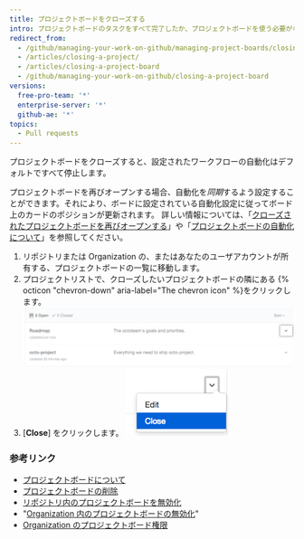 ```yaml
---
title: プロジェクトボードをクローズする
intro: プロジェクトボードのタスクをすべて完了したか、プロジェクトボードを使う必要がなくなった場合、そのプロジェクトボードをクローズできます。
redirect_from:
  - /github/managing-your-work-on-github/managing-project-boards/closing-a-project-board
  - /articles/closing-a-project/
  - /articles/closing-a-project-board
  - /github/managing-your-work-on-github/closing-a-project-board
versions:
  free-pro-team: '*'
  enterprise-server: '*'
  github-ae: '*'
topics:
  - Pull requests
---
```


プロジェクトボードをクローズすると、設定されたワークフローの自動化はデフォルトですべて停止します。

プロジェクトボードを再びオープンする場合、自動化を*同期*するよう設定することができます。それにより、ボードに設定されている自動化設定に従ってボード上のカードのポジションが更新されます。 詳しい情報については、「[クローズされたプロジェクトボードを再びオープンする](/articles/reopening-a-closed-project-board)」や「[プロジェクトボードの自動化について](/articles/about-automation-for-project-boards)」を参照してください。

1. リポジトリまたは Organization の、またはあなたのユーザアカウントが所有する、プロジェクトボードの一覧に移動します。
2. プロジェクトリストで、クローズしたいプロジェクトボードの隣にある {% octicon "chevron-down" aria-label="The chevron icon" %}をクリックします。 ![プロジェクトボードの名前の右にある、V 字型のアイコン](/assets/images/help/projects/project-list-action-chevron.png)
3. [**Close**] をクリックします。 ![プロジェクトボードのドロップダウンメニューにある [Close] アイテム](/assets/images/help/projects/close-project.png)

### 参考リンク

- [プロジェクトボードについて](/articles/about-project-boards)
- [プロジェクトボードの削除](/articles/deleting-a-project-board)
- [リポジトリ内のプロジェクトボードを無効化](/articles/disabling-project-boards-in-a-repository)
- "[Organization 内のプロジェクトボードの無効化](/articles/disabling-project-boards-in-your-organization)"
- [Organization のプロジェクトボード権限](/articles/project-board-permissions-for-an-organization)
